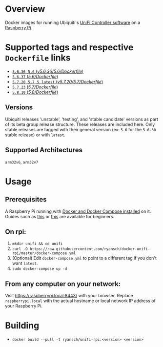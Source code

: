 # Overview

Docker images for running Ubiquiti's [UniFi Controller software](https://www.ubnt.com/download/unifi/) on a [Raspberry Pi](https://www.raspberrypi.org/).

# Supported tags and respective `Dockerfile` links

- [`5.6.36`, `5.6` (*v5.6.36/5.6/Dockerfile*)](https://github.com/ryansch/docker-unifi-rpi/blob/v5.6.36/5.6/Dockerfile)
- [`5.6.37` (*5.6/Dockerfile*)](https://github.com/ryansch/docker-unifi-rpi/blob/master/5.6/Dockerfile)
- [`5.7.20`, `5.7`, `5`, `latest` (*v5.7.20/5.7/Dockerfile*)](https://github.com/ryansch/docker-unifi-rpi/blob/v5.7.20/5.7/Dockerfile)
- [`5.7.23` (*5.7/Dockerfile*)](https://github.com/ryansch/docker-unifi-rpi/blob/master/5.7/Dockerfile)
- [`5.8.10` (*5.8/Dockerfile*)](https://github.com/ryansch/docker-unifi-rpi/blob/master/5.8/Dockerfile)

## Versions
Ubiquiti releases 'unstable', 'testing', and 'stable candidate' versions as part of its beta group release structure.  These releases are included here.  Only stable releases are tagged with their general version (ex: `5.6` for the `5.6.30` stable release) or with `latest`.

## Supported Architectures
`arm32v6`, `arm32v7`

# Usage

## Prerequisites

A Raspberry Pi running with [Docker and Docker Compose installed](https://docs.docker.com/engine/installation/linux/docker-ce/debian/#install-using-the-convenience-script) on it. Guides such as [this](https://blog.alexellis.io/getting-started-with-docker-on-raspberry-pi/) or [this](https://blog.hypriot.com/getting-started-with-docker-and-mac-on-the-raspberry-pi/) are available for beginners.

## On rpi:

1. `mkdir unifi && cd unifi`
2. `curl -O https://raw.githubusercontent.com/ryansch/docker-unifi-rpi/master/docker-compose.yml`
3. (Optional) Edit `docker-compose.yml` to point to a different tag if you don't want `latest`.
4. `sudo docker-compose up -d`

## From any computer on your network:

Visit https://raspberrypi.local:8443/ with your browser. Replace `raspberrypi.local` with the actual hostname or local network IP address of your Raspberry Pi.

# Building
- `docker build --pull -t ryansch/unifi-rpi:<version> <version>`
